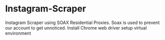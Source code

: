 # Instagram-Scraper
Instagram Scraper using SOAX Residential Proxies.
Soax is used to prevent our account to get unnoticed.
Install Chrome web driver
setup virtual environment



